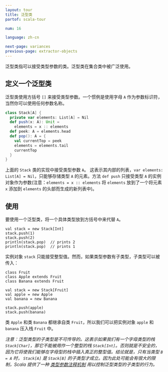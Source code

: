 ```yaml
---
layout: tour
title: 泛型类
partof: scala-tour

num: 16

language: zh-cn

next-page: variances
previous-page: extractor-objects
---
```

泛型类指可以接受类型参数的类。泛型类在集合类中被广泛使用。

## 定义一个泛型类
泛型类使用方括号 `[]` 来接受类型参数。一个惯例是使用字母 `A` 作为参数标识符，当然你可以使用任何参数名称。
```scala mdoc
class Stack[A] {
  private var elements: List[A] = Nil
  def push(x: A): Unit =
    elements = x :: elements 
  def peek: A = elements.head
  def pop(): A = {
    val currentTop = peek
    elements = elements.tail
    currentTop
  }
}
```
上面的 `Stack` 类的实现中接受类型参数 `A`。 这表示其内部的列表，`var elements: List[A] = Nil`，只能够存储类型 `A` 的元素。方法 `def push` 只接受类型 `A` 的实例对象作为参数(注意：`elements = x :: elements` 将 `elements` 放到了一个将元素 `x` 添加到 `elements` 的头部而生成的新列表中)。

## 使用

要使用一个泛型类，将一个具体类型放到方括号中来代替 `A`。
```
val stack = new Stack[Int]
stack.push(1)
stack.push(2)
println(stack.pop)  // prints 2
println(stack.pop)  // prints 1
```
实例对象 `stack` 只能接受整型值。然而，如果类型参数有子类型，子类型可以被传入：
```
class Fruit
class Apple extends Fruit
class Banana extends Fruit

val stack = new Stack[Fruit]
val apple = new Apple
val banana = new Banana

stack.push(apple)
stack.push(banana)
```
类 `Apple` 和类 `Banana` 都继承自类 `Fruit`，所以我们可以把实例对象 `apple` 和 `banana` 压入栈 `Fruit` 中。

_注意：泛型类型的子类型是*不可传导*的。这表示如果我们有一个字母类型的栈 `Stack[Char]`，那它不能被用作一个整型的栈 `Stack[Int]`。否则就是不安全的，因为它将使我们能够在字母型的栈中插入真正的整型值。结论就是，只有当类型 `B = A` 时， `Stack[A]` 是 `Stack[B]` 的子类型才成立。因为此处可能会有很大的限制，Scala 提供了一种 [类型参数注释机制](variances.html) 用以控制泛型类型的子类型的行为。_
